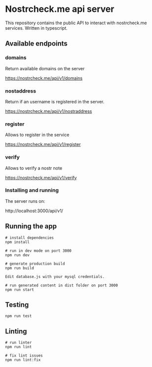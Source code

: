 # Nostrcheck.me api server

This repository contains the public API to interact with nostrcheck.me services. Written in typescript.

## Available endpoints

### domains
Return available domains on the server

https://nostrcheck.me/api/v1/domains

### nostaddress 
Return if an username is registered in the server. 

https://nostrcheck.me/api/v1/nostraddress

<!-- ### media
Allows to upload, download and delete files

http://localhost:3000/api/v1/media -->

### register
Allows to register in the service

https://nostrcheck.me/api/v1/register

### verify
Allows to verify a nostr note

https://nostrcheck.me/api/v1/verify


### Installing and running

The server runs on:

http://localhost:3000/api/v1/

## Running the app

```
# install dependencies
npm install

# run in dev mode on port 3000
npm run dev

# generate production build
npm run build

Edit database.js with your mysql credentials.

# run generated content in dist folder on port 3000
npm run start
```

## Testing

```
npm run test
```

## Linting

```
# run linter
npm run lint

# fix lint issues
npm run lint:fix
```
